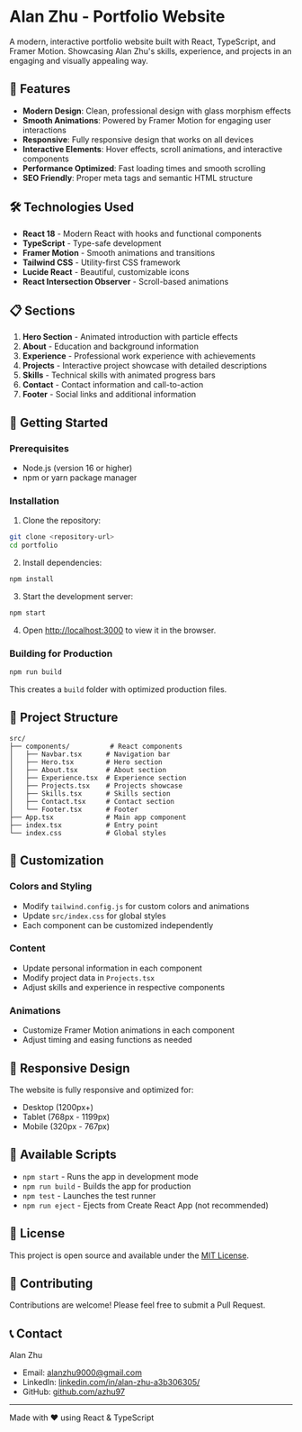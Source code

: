 # Alan Zhu - Portfolio Website


A modern, interactive portfolio website built with React, TypeScript, and Framer Motion. Showcasing Alan Zhu's skills, experience, and projects in an engaging and visually appealing way.

## 🚀 Features

- **Modern Design**: Clean, professional design with glass morphism effects
- **Smooth Animations**: Powered by Framer Motion for engaging user interactions
- **Responsive**: Fully responsive design that works on all devices
- **Interactive Elements**: Hover effects, scroll animations, and interactive components
- **Performance Optimized**: Fast loading times and smooth scrolling
- **SEO Friendly**: Proper meta tags and semantic HTML structure

## 🛠️ Technologies Used

- **React 18** - Modern React with hooks and functional components
- **TypeScript** - Type-safe development
- **Framer Motion** - Smooth animations and transitions
- **Tailwind CSS** - Utility-first CSS framework
- **Lucide React** - Beautiful, customizable icons
- **React Intersection Observer** - Scroll-based animations

## 📋 Sections

1. **Hero Section** - Animated introduction with particle effects
2. **About** - Education and background information
3. **Experience** - Professional work experience with achievements
4. **Projects** - Interactive project showcase with detailed descriptions
5. **Skills** - Technical skills with animated progress bars
6. **Contact** - Contact information and call-to-action
7. **Footer** - Social links and additional information

## 🚀 Getting Started

### Prerequisites

- Node.js (version 16 or higher)
- npm or yarn package manager

### Installation

1. Clone the repository:

```bash
git clone <repository-url>
cd portfolio
```

2. Install dependencies:

```bash
npm install
```

3. Start the development server:

```bash
npm start
```

4. Open [http://localhost:3000](http://localhost:3000) to view it in the browser.

### Building for Production

```bash
npm run build
```

This creates a `build` folder with optimized production files.

## 📁 Project Structure

```
src/
├── components/          # React components
│   ├── Navbar.tsx      # Navigation bar
│   ├── Hero.tsx        # Hero section
│   ├── About.tsx       # About section
│   ├── Experience.tsx  # Experience section
│   ├── Projects.tsx    # Projects showcase
│   ├── Skills.tsx      # Skills section
│   ├── Contact.tsx     # Contact section
│   └── Footer.tsx      # Footer
├── App.tsx             # Main app component
├── index.tsx           # Entry point
└── index.css           # Global styles
```

## 🎨 Customization

### Colors and Styling

- Modify `tailwind.config.js` for custom colors and animations
- Update `src/index.css` for global styles
- Each component can be customized independently

### Content

- Update personal information in each component
- Modify project data in `Projects.tsx`
- Adjust skills and experience in respective components

### Animations

- Customize Framer Motion animations in each component
- Adjust timing and easing functions as needed

## 📱 Responsive Design

The website is fully responsive and optimized for:

- Desktop (1200px+)
- Tablet (768px - 1199px)
- Mobile (320px - 767px)

## 🔧 Available Scripts

- `npm start` - Runs the app in development mode
- `npm run build` - Builds the app for production
- `npm test` - Launches the test runner
- `npm run eject` - Ejects from Create React App (not recommended)

## 📄 License

This project is open source and available under the [MIT License](LICENSE).

## 🤝 Contributing

Contributions are welcome! Please feel free to submit a Pull Request.

## 📞 Contact

Alan Zhu

- Email: alanzhu9000@gmail.com
- LinkedIn: [linkedin.com/in/alan-zhu-a3b306305/](https://linkedin.com/in/alan-zhu-a3b306305/)
- GitHub: [github.com/azhu97](https://github.com/azhu97)

---

Made with ❤️ using React & TypeScript
